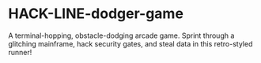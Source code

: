 # HACK-LINE-dodger-game
A terminal-hopping, obstacle-dodging arcade game. Sprint through a glitching mainframe, hack security gates, and steal data in this retro-styled runner!
